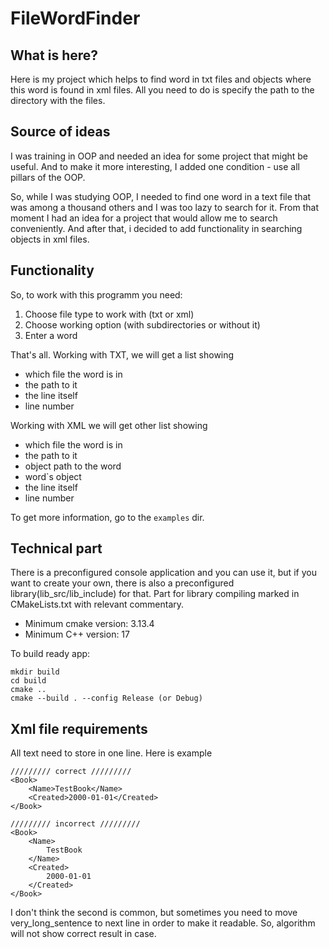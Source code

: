 # FileWordFinder

## What is here?

Here is my project which helps to find word in txt files and objects where this word is found in xml files. All you need to do is specify the path to the directory with the files.

## Source of ideas

I was training in OOP and needed an idea for some project that might be useful. And to make it more interesting, I added one condition - use all pillars of the OOP.

So, while I was studying OOP, I needed to find one word in a text file that was among a thousand others and I was too lazy to search for it. From that moment I had an idea for a project that would allow me to search conveniently. And after that, i decided to add functionality in searching objects in xml files. 

## Functionality

So, to work with this programm you need:
1. Choose file type to work with (txt or xml)
2. Choose working option (with subdirectories or without it)
3. Enter a word

That's all. Working with TXT, we will get a list showing 
- which file the word is in
- the path to it
- the line itself 
- line number
  
Working with XML we will get other list showing 
- which file the word is in
- the path to it
- object path to the word
- word`s object
- the line itself
- line number

To get more information, go to the `examples` dir.

## Technical part

There is a preconfigured console application and you can use it, but if you want to create your own, there is also a preconfigured library(lib_src/lib_include) for that. Part for library compiling marked in CMakeLists.txt with relevant commentary. 

- Minimum cmake version: 3.13.4
- Minimum C++ version: 17 

To build ready app:
```
mkdir build
cd build
cmake ..
cmake --build . --config Release (or Debug)
```
## Xml file requirements

All text need to store in one line. Here is example
```
///////// correct /////////
<Book>
    <Name>TestBook</Name>
    <Created>2000-01-01</Created>
</Book>

///////// incorrect /////////
<Book>
    <Name>
        TestBook
    </Name>
    <Created>
        2000-01-01
    </Created>
</Book>
```

I don't think the second is common, but sometimes you need to move very_long_sentence to next line in order to make it readable. So, algorithm will not show correct result in case.